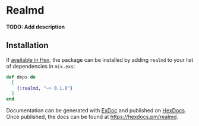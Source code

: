 # Realmd

**TODO: Add description**

## Installation

If [available in Hex](https://hex.pm/docs/publish), the package can be installed
by adding `realmd` to your list of dependencies in `mix.exs`:

```elixir
def deps do
  [
    {:realmd, "~> 0.1.0"}
  ]
end
```

Documentation can be generated with [ExDoc](https://github.com/elixir-lang/ex_doc)
and published on [HexDocs](https://hexdocs.pm). Once published, the docs can
be found at <https://hexdocs.pm/realmd>.

